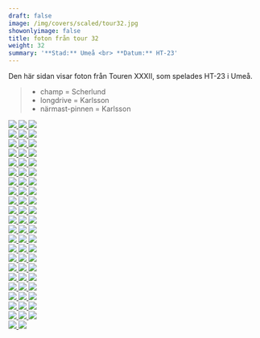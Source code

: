 ```yaml
---  
draft: false  
image: /img/covers/scaled/tour32.jpg  
showonlyimage: false  
title: foton från tour 32  
weight: 32  
summary: '**Stad:** Umeå <br> **Datum:** HT-23'  
---
```


Den här sidan visar foton från Touren XXXII, som spelades HT-23 i Umeå.

> -   champ = Scherlund  
> -   longdrive = Karlsson  
> -   närmast-pinnen = Karlsson

<div class="col-md-8"> <div class="row">  
<a href="/img/tour32/scaled/001.JPG" data-toggle="lightbox" data-gallery="example-gallery" class="col-sm-4">
<img src="/img/tour32/thumbs/001.JPG" class="img-fluid"> </a>  
<a href="/img/tour32/scaled/002.JPG" data-toggle="lightbox" data-gallery="example-gallery" class="col-sm-4">
<img src="/img/tour32/thumbs/002.JPG" class="img-fluid"> </a>  
<a href="/img/tour32/scaled/003.JPG" data-toggle="lightbox" data-gallery="example-gallery" class="col-sm-4">
<img src="/img/tour32/thumbs/003.JPG" class="img-fluid"> </a> </div>
<div class="row">  
<a href="/img/tour32/scaled/004.JPG" data-toggle="lightbox" data-gallery="example-gallery" class="col-sm-4">
<img src="/img/tour32/thumbs/004.JPG" class="img-fluid"> </a>  
<a href="/img/tour32/scaled/005.JPG" data-toggle="lightbox" data-gallery="example-gallery" class="col-sm-4">
<img src="/img/tour32/thumbs/005.JPG" class="img-fluid"> </a>  
<a href="/img/tour32/scaled/006.JPG" data-toggle="lightbox" data-gallery="example-gallery" class="col-sm-4">
<img src="/img/tour32/thumbs/006.JPG" class="img-fluid"> </a> </div>
<div class="row">  
<a href="/img/tour32/scaled/007.JPG" data-toggle="lightbox" data-gallery="example-gallery" class="col-sm-4">
<img src="/img/tour32/thumbs/007.JPG" class="img-fluid"> </a>  
<a href="/img/tour32/scaled/008.JPG" data-toggle="lightbox" data-gallery="example-gallery" class="col-sm-4">
<img src="/img/tour32/thumbs/008.JPG" class="img-fluid"> </a>  
<a href="/img/tour32/scaled/009.JPG" data-toggle="lightbox" data-gallery="example-gallery" class="col-sm-4">
<img src="/img/tour32/thumbs/009.JPG" class="img-fluid"> </a> </div>
<div class="row">  
<a href="/img/tour32/scaled/010.JPG" data-toggle="lightbox" data-gallery="example-gallery" class="col-sm-4">
<img src="/img/tour32/thumbs/010.JPG" class="img-fluid"> </a>  
<a href="/img/tour32/scaled/011.JPG" data-toggle="lightbox" data-gallery="example-gallery" class="col-sm-4">
<img src="/img/tour32/thumbs/011.JPG" class="img-fluid"> </a>  
<a href="/img/tour32/scaled/012.JPG" data-toggle="lightbox" data-gallery="example-gallery" class="col-sm-4">
<img src="/img/tour32/thumbs/012.JPG" class="img-fluid"> </a> </div>
<div class="row">  
<a href="/img/tour32/scaled/013.JPG" data-toggle="lightbox" data-gallery="example-gallery" class="col-sm-4">
<img src="/img/tour32/thumbs/013.JPG" class="img-fluid"> </a>  
<a href="/img/tour32/scaled/014.JPG" data-toggle="lightbox" data-gallery="example-gallery" class="col-sm-4">
<img src="/img/tour32/thumbs/014.JPG" class="img-fluid"> </a>  
<a href="/img/tour32/scaled/015.JPG" data-toggle="lightbox" data-gallery="example-gallery" class="col-sm-4">
<img src="/img/tour32/thumbs/015.JPG" class="img-fluid"> </a> </div>
<div class="row">  
<a href="/img/tour32/scaled/016.JPG" data-toggle="lightbox" data-gallery="example-gallery" class="col-sm-4">
<img src="/img/tour32/thumbs/016.JPG" class="img-fluid"> </a>  
<a href="/img/tour32/scaled/017.JPG" data-toggle="lightbox" data-gallery="example-gallery" class="col-sm-4">
<img src="/img/tour32/thumbs/017.JPG" class="img-fluid"> </a>  
<a href="/img/tour32/scaled/018.JPG" data-toggle="lightbox" data-gallery="example-gallery" class="col-sm-4">
<img src="/img/tour32/thumbs/018.JPG" class="img-fluid"> </a> </div>
<div class="row">  
<a href="/img/tour32/scaled/019.JPG" data-toggle="lightbox" data-gallery="example-gallery" class="col-sm-4">
<img src="/img/tour32/thumbs/019.JPG" class="img-fluid"> </a>  
<a href="/img/tour32/scaled/020.JPG" data-toggle="lightbox" data-gallery="example-gallery" class="col-sm-4">
<img src="/img/tour32/thumbs/020.JPG" class="img-fluid"> </a>  
<a href="/img/tour32/scaled/021.JPG" data-toggle="lightbox" data-gallery="example-gallery" class="col-sm-4">
<img src="/img/tour32/thumbs/021.JPG" class="img-fluid"> </a> </div>
<div class="row">  
<a href="/img/tour32/scaled/022.JPG" data-toggle="lightbox" data-gallery="example-gallery" class="col-sm-4">
<img src="/img/tour32/thumbs/022.JPG" class="img-fluid"> </a>  
<a href="/img/tour32/scaled/023.JPG" data-toggle="lightbox" data-gallery="example-gallery" class="col-sm-4">
<img src="/img/tour32/thumbs/023.JPG" class="img-fluid"> </a>  
<a href="/img/tour32/scaled/024.JPG" data-toggle="lightbox" data-gallery="example-gallery" class="col-sm-4">
<img src="/img/tour32/thumbs/024.JPG" class="img-fluid"> </a> </div>
<div class="row">  
<a href="/img/tour32/scaled/025.JPG" data-toggle="lightbox" data-gallery="example-gallery" class="col-sm-4">
<img src="/img/tour32/thumbs/025.JPG" class="img-fluid"> </a>  
<a href="/img/tour32/scaled/026.JPG" data-toggle="lightbox" data-gallery="example-gallery" class="col-sm-4">
<img src="/img/tour32/thumbs/026.JPG" class="img-fluid"> </a>  
<a href="/img/tour32/scaled/027.JPG" data-toggle="lightbox" data-gallery="example-gallery" class="col-sm-4">
<img src="/img/tour32/thumbs/027.JPG" class="img-fluid"> </a> </div>
<div class="row">  
<a href="/img/tour32/scaled/028.JPG" data-toggle="lightbox" data-gallery="example-gallery" class="col-sm-4">
<img src="/img/tour32/thumbs/028.JPG" class="img-fluid"> </a>  
<a href="/img/tour32/scaled/029.JPG" data-toggle="lightbox" data-gallery="example-gallery" class="col-sm-4">
<img src="/img/tour32/thumbs/029.JPG" class="img-fluid"> </a>  
<a href="/img/tour32/scaled/030.JPG" data-toggle="lightbox" data-gallery="example-gallery" class="col-sm-4">
<img src="/img/tour32/thumbs/030.JPG" class="img-fluid"> </a> </div>
<div class="row">  
<a href="/img/tour32/scaled/031.JPG" data-toggle="lightbox" data-gallery="example-gallery" class="col-sm-4">
<img src="/img/tour32/thumbs/031.JPG" class="img-fluid"> </a>  
<a href="/img/tour32/scaled/032.JPG" data-toggle="lightbox" data-gallery="example-gallery" class="col-sm-4">
<img src="/img/tour32/thumbs/032.JPG" class="img-fluid"> </a>  
<a href="/img/tour32/scaled/033.JPG" data-toggle="lightbox" data-gallery="example-gallery" class="col-sm-4">
<img src="/img/tour32/thumbs/033.JPG" class="img-fluid"> </a> </div>
<div class="row">  
<a href="/img/tour32/scaled/034.JPG" data-toggle="lightbox" data-gallery="example-gallery" class="col-sm-4">
<img src="/img/tour32/thumbs/034.JPG" class="img-fluid"> </a>  
<a href="/img/tour32/scaled/035.JPG" data-toggle="lightbox" data-gallery="example-gallery" class="col-sm-4">
<img src="/img/tour32/thumbs/035.JPG" class="img-fluid"> </a>  
<a href="/img/tour32/scaled/036.JPG" data-toggle="lightbox" data-gallery="example-gallery" class="col-sm-4">
<img src="/img/tour32/thumbs/036.JPG" class="img-fluid"> </a> </div>
<div class="row">  
<a href="/img/tour32/scaled/037.JPG" data-toggle="lightbox" data-gallery="example-gallery" class="col-sm-4">
<img src="/img/tour32/thumbs/037.JPG" class="img-fluid"> </a>  
<a href="/img/tour32/scaled/038.JPG" data-toggle="lightbox" data-gallery="example-gallery" class="col-sm-4">
<img src="/img/tour32/thumbs/038.JPG" class="img-fluid"> </a>  
<a href="/img/tour32/scaled/039.JPG" data-toggle="lightbox" data-gallery="example-gallery" class="col-sm-4">
<img src="/img/tour32/thumbs/039.JPG" class="img-fluid"> </a> </div>
<div class="row">  
<a href="/img/tour32/scaled/040.JPG" data-toggle="lightbox" data-gallery="example-gallery" class="col-sm-4">
<img src="/img/tour32/thumbs/040.JPG" class="img-fluid"> </a>  
<a href="/img/tour32/scaled/041.JPG" data-toggle="lightbox" data-gallery="example-gallery" class="col-sm-4">
<img src="/img/tour32/thumbs/041.JPG" class="img-fluid"> </a>  
<a href="/img/tour32/scaled/042.JPG" data-toggle="lightbox" data-gallery="example-gallery" class="col-sm-4">
<img src="/img/tour32/thumbs/042.JPG" class="img-fluid"> </a> </div>
<div class="row">  
<a href="/img/tour32/scaled/043.JPG" data-toggle="lightbox" data-gallery="example-gallery" class="col-sm-4">
<img src="/img/tour32/thumbs/043.JPG" class="img-fluid"> </a>  
<a href="/img/tour32/scaled/044.JPG" data-toggle="lightbox" data-gallery="example-gallery" class="col-sm-4">
<img src="/img/tour32/thumbs/044.JPG" class="img-fluid"> </a>  
<a href="/img/tour32/scaled/045.JPG" data-toggle="lightbox" data-gallery="example-gallery" class="col-sm-4">
<img src="/img/tour32/thumbs/045.JPG" class="img-fluid"> </a> </div>
<div class="row">  
<a href="/img/tour32/scaled/046.JPG" data-toggle="lightbox" data-gallery="example-gallery" class="col-sm-4">
<img src="/img/tour32/thumbs/046.JPG" class="img-fluid"> </a>  
<a href="/img/tour32/scaled/047.JPG" data-toggle="lightbox" data-gallery="example-gallery" class="col-sm-4">
<img src="/img/tour32/thumbs/047.JPG" class="img-fluid"> </a>  
<a href="/img/tour32/scaled/048.JPG" data-toggle="lightbox" data-gallery="example-gallery" class="col-sm-4">
<img src="/img/tour32/thumbs/048.JPG" class="img-fluid"> </a> </div>
<div class="row">  
<a href="/img/tour32/scaled/049.JPG" data-toggle="lightbox" data-gallery="example-gallery" class="col-sm-4">
<img src="/img/tour32/thumbs/049.JPG" class="img-fluid"> </a>  
<a href="/img/tour32/scaled/050.JPG" data-toggle="lightbox" data-gallery="example-gallery" class="col-sm-4">
<img src="/img/tour32/thumbs/050.JPG" class="img-fluid"> </a>  
<a href="/img/tour32/scaled/051.JPG" data-toggle="lightbox" data-gallery="example-gallery" class="col-sm-4">
<img src="/img/tour32/thumbs/051.JPG" class="img-fluid"> </a> </div>
<div class="row">  
<a href="/img/tour32/scaled/052.JPG" data-toggle="lightbox" data-gallery="example-gallery" class="col-sm-4">
<img src="/img/tour32/thumbs/052.JPG" class="img-fluid"> </a>  
<a href="/img/tour32/scaled/053.JPG" data-toggle="lightbox" data-gallery="example-gallery" class="col-sm-4">
<img src="/img/tour32/thumbs/053.JPG" class="img-fluid"> </a>  
<a href="/img/tour32/scaled/054.JPG" data-toggle="lightbox" data-gallery="example-gallery" class="col-sm-4">
<img src="/img/tour32/thumbs/054.JPG" class="img-fluid"> </a> </div>
<div class="row">  
<a href="/img/tour32/scaled/055.JPG" data-toggle="lightbox" data-gallery="example-gallery" class="col-sm-4">
<img src="/img/tour32/thumbs/055.JPG" class="img-fluid"> </a>  
<a href="/img/tour32/scaled/056.JPG" data-toggle="lightbox" data-gallery="example-gallery" class="col-sm-4">
<img src="/img/tour32/thumbs/056.JPG" class="img-fluid"> </a>  
<a href="/img/tour32/scaled/057.JPG" data-toggle="lightbox" data-gallery="example-gallery" class="col-sm-4">
<img src="/img/tour32/thumbs/057.JPG" class="img-fluid"> </a> </div>
<div class="row">  
<a href="/img/tour32/scaled/058.JPG" data-toggle="lightbox" data-gallery="example-gallery" class="col-sm-4">
<img src="/img/tour32/thumbs/058.JPG" class="img-fluid"> </a>  
<a href="/img/tour32/scaled/059.JPG" data-toggle="lightbox" data-gallery="example-gallery" class="col-sm-4">
<img src="/img/tour32/thumbs/059.JPG" class="img-fluid"> </a>  
<a href="/img/tour32/scaled/060.JPG" data-toggle="lightbox" data-gallery="example-gallery" class="col-sm-4">
<img src="/img/tour32/thumbs/060.JPG" class="img-fluid"> </a> </div>
<div class="row">  
<a href="/img/tour32/scaled/061.JPG" data-toggle="lightbox" data-gallery="example-gallery" class="col-sm-4">
<img src="/img/tour32/thumbs/061.JPG" class="img-fluid"> </a>  
<a href="/img/tour32/scaled/062.JPG" data-toggle="lightbox" data-gallery="example-gallery" class="col-sm-4">
<img src="/img/tour32/thumbs/062.JPG" class="img-fluid"> </a>  
<a href="/img/tour32/scaled/063.JPG" data-toggle="lightbox" data-gallery="example-gallery" class="col-sm-4">
<img src="/img/tour32/thumbs/063.JPG" class="img-fluid"> </a> </div>
<div class="row">  
<a href="/img/tour32/scaled/064.JPG" data-toggle="lightbox" data-gallery="example-gallery" class="col-sm-4">
<img src="/img/tour32/thumbs/064.JPG" class="img-fluid"> </a>  
<a href="/img/tour32/scaled/065.JPG" data-toggle="lightbox" data-gallery="example-gallery" class="col-sm-4">
<img src="/img/tour32/thumbs/065.JPG" class="img-fluid"> </a> </div>
</div>
